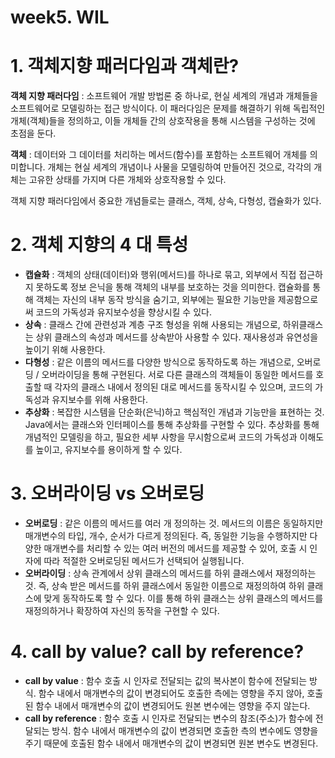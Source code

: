 # week5. WIL

# 1. **객체지향 패러다임과 객체란?**

**객체 지향 패러다임** : 소프트웨어 개발 방법론 중 하나로, 현실 세계의 개념과 개체들을 소프트웨어로 모델링하는 접근 방식이다. 이 패러다임은 문제를 해결하기 위해 독립적인 개체(객체)들을 정의하고, 이들 개체들 간의 상호작용을 통해 시스템을 구성하는 것에 초점을 둔다.

**객체** : 데이터와 그 데이터를 처리하는 메서드(함수)를 포함하는 소프트웨어 개체를 의미합니다. 개체는 현실 세계의 개념이나 사물을 모델링하여 만들어진 것으로, 각각의 개체는 고유한 상태를 가지며 다른 개체와 상호작용할 수 있다.

객체 지향 패러다임에서 중요한 개념들로는 클래스, 객체, 상속, 다형성, 캡슐화가 있다.

# 2. **객체 지향의 4 대 특성**

- **캡슐화** : 객체의 상태(데이터)와 행위(메서드)를 하나로 묶고, 외부에서 직접 접근하지 못하도록 정보 은닉을 통해 객체의 내부를 보호하는 것을 의미한다. 캡슐화를 통해 객체는 자신의 내부 동작 방식을 숨기고, 외부에는 필요한 기능만을 제공함으로써 코드의 가독성과 유지보수성을 향상시킬 수 있다.
- **상속** : 클래스 간에 관련성과 계층 구조 형성을 위해 사용되는 개념으로, 하위클래스는 상위 클래스의 속성과 메서드를 상속받아 사용할 수 있다. 재사용성과 유연성을 높이기 위해 사용한다.
- **다형성** : 같은 이름의 메서드를 다양한 방식으로 동작하도록 하는 개념으로, 오버로딩 / 오버라이딩을 통해 구현된다. 서로 다른 클래스의 객체들이 동일한 메서드를 호출할 때 각자의 클래스 내에서 정의된 대로 메서드를 동작시킬 수 있으며, 코드의 가독성과 유지보수를 위해 사용한다.
- **추상화** : 복잡한 시스템을 단순화(은닉)하고 핵심적인 개념과 기능만을 표현하는 것. Java에서는 클래스와 인터페이스를 통해 추상화를 구현할 수 있다. 추상화를 통해 개념적인 모델링을 하고, 필요한 세부 사항을 무시함으로써 코드의 가독성과 이해도를 높이고, 유지보수를 용이하게 할 수 있다.

# 3. **오버라이딩 vs 오버로딩**

- **오버로딩** : 같은 이름의 메서드를 여러 개 정의하는 것. 메서드의 이름은 동일하지만 매개변수의 타입, 개수, 순서가 다르게 정의된다. 즉, 동일한 기능을 수행하지만 다양한 매개변수를 처리할 수 있는 여러 버전의 메서드를 제공할 수 있어, 호출 시 인자에 따라 적절한 오버로딩된 메서드가 선택되어 실행됩니다.
- **오버라이딩** : 상속 관계에서 상위 클래스의 메서드를 하위 클래스에서 재정의하는 것. 즉, 상속 받은 메서드를 하위 클래스에서 동일한 이름으로 재정의하여 하위 클래스에 맞게 동작하도록 할 수 있다. 이를 통해 하위 클래스는 상위 클래스의 메서드를 재정의하거나 확장하여 자신의 동작을 구현할 수 있다.

# 4. **call by value? call by reference?**

- **call by value** : 함수 호출 시 인자로 전달되는 값의 복사본이 함수에 전달되는 방식. 함수 내에서 매개변수의 값이 변경되어도 호출한 측에는 영향을 주지 않아, 호출된 함수 내에서 매개변수의 값이 변경되어도 원본 변수에는 영향을 주지 않는다.
- **call by reference** : 함수 호출 시 인자로 전달되는 변수의 참조(주소)가 함수에 전달되는 방식. 함수 내에서 매개변수의 값이 변경되면 호출한 측의 변수에도 영향을 주기 때문에 호출된 함수 내에서 매개변수의 값이 변경되면 원본 변수도 변경된다.